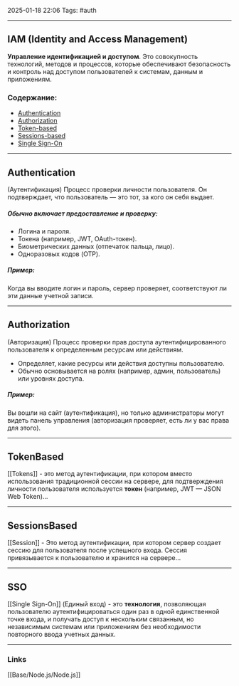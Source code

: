 2025-01-18 22:06
Tags: #auth

---

## IAM (Identity and Access Management)
**Управление идентификацией и доступом**.
Это совокупность технологий, методов и процессов, которые обеспечивают безопасность и контроль над доступом пользователей к системам, данным и приложениям.

### Содержание:
- [Authentication](#Authentication)
- [Authorization](#Authorization)
- [Token-based](#TokenBased)
- [Sessions-based](#SessionsBased)
- [Single Sign-On](#SSO)
---
## Authentication
 (Аутентификация) Процесс проверки личности пользователя. Он подтверждает, что пользователь — это тот, за кого он себя выдает.  
##### Обычно включает предоставление и проверку:
- Логина и пароля.
- Токена (например, JWT, OAuth-токен).
- Биометрических данных (отпечаток пальца, лицо).
- Одноразовых кодов (OTP).

##### Пример:
Когда вы вводите логин и пароль, сервер проверяет, соответствуют ли эти данные учетной записи.

---

## Authorization
(Авторизация) Процесс проверки прав доступа аутентифицированного пользователя к определенным ресурсам или действиям.

- Определяет, какие ресурсы или действия доступны пользователю.
- Обычно основывается на ролях (например, админ, пользователь) или уровнях доступа.

##### Пример:

Вы вошли на сайт (аутентификация), но только администраторы могут видеть панель управления (авторизация проверяет, есть ли у вас права для этого).

---

## TokenBased
[[Tokens]] - это метод аутентификации, при котором вместо использования традиционной сессии на сервере, для подтверждения личности пользователя используется **токен** (например, JWT — JSON Web Token)...

---

## SessionsBased
[[Session]] - Это метод аутентификации, при котором сервер создает сессию для пользователя после успешного входа. Сессия привязывается к пользователю и хранится на сервере...

---

## SSO
[[Single Sign-On]] (Единый вход) - это **технология**, позволяющая пользователю аутентифицироваться один раз в одной единственной точке входа, и получать доступ к нескольким связанным, но независимым системам или приложениям без необходимости повторного ввода учетных данных.

---
### Links
[[Base/Node.js/Node.js]]
